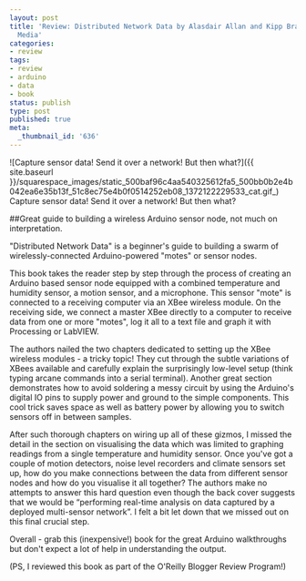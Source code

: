 ```yaml
---
layout: post
title: 'Review: Distributed Network Data by Alasdair Allan and Kipp Bradford; O''Reilly
  Media'
categories:
- review
tags:
- review
- arduino
- data
- book
status: publish
type: post
published: true
meta:
  _thumbnail_id: '636'
---
```


![Capture sensor data! Send it over a network! But then what?]({{ site.baseurl }}/squarespace_images/static_500baf96c4aa540325612fa5_500bb0b2e4b042ea6e35b13f_51c8ec75e4b0f0514252eb08_1372122229533_cat.gif_) Capture sensor data! Send it over a network! But then what? 
  


##Great guide to building a wireless Arduino sensor node, not much on interpretation.



"Distributed Network Data" is a beginner's guide to building a swarm of wirelessly-connected Arduino-powered "motes" or sensor nodes.


This book takes the reader step by step through the process of creating an Arduino based sensor node equipped with a combined temperature and humidity sensor, a motion sensor, and a microphone. This sensor "mote" is connected to a receiving computer via an XBee wireless module. On the receiving side, we connect a master XBee directly to a computer to receive data from one or more "motes", log it all to a text file and graph it with Processing or LabVIEW.


The authors nailed the two chapters dedicated to setting up the XBee wireless modules - a tricky topic! They cut through the subtle variations of XBees available and carefully explain the surprisingly low-level setup (think typing arcane commands into a serial terminal). Another great section demonstrates how to avoid soldering a messy circuit by using the Arduino's digital IO pins to supply power and ground to the simple components. This cool trick saves space as well as battery power by allowing you to switch sensors off in between samples.


After such thorough chapters on wiring up all of these gizmos, I missed the detail in the section on visualising the data which was limited to graphing readings from a single temperature and humidity sensor. Once you've got a couple of motion detectors, noise level recorders and climate sensors set up, how do you make connections between the data from different sensor nodes and how do you visualise it all together? The authors make no attempts to answer this hard question even though the back cover suggests that we would be “performing real-time analysis on data captured by a deployed multi-sensor network”. I felt a bit let down that we missed out on this final crucial step.


Overall - grab this (inexpensive!) book for the great Arduino walkthroughs but don't expect a lot of help in understanding the output.


(PS, I reviewed this book as part of the O'Reilly Blogger Review Program!)
